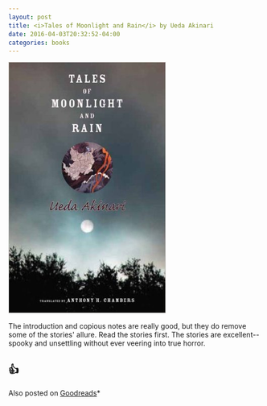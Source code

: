 ```yaml
---
layout: post
title: <i>Tales of Moonlight and Rain</i> by Ueda Akinari
date: 2016-04-03T20:32:52-04:00
categories: books
---
```


![Tales of Moonlight and Rain](/assets/img/tales-of-moonlight-and-rain.jpg)

The introduction and copious notes are really good, but they do remove some of the stories' allure. Read the stories first. The stories are excellent--spooky and unsettling without ever veering into true horror.

## 👍

Also posted on [Goodreads](https://www.goodreads.com/review/show/1347001666)*
